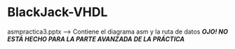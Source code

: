 # BlackJack-VHDL

asmpractica3.pptx --> Contiene el diagrama asm y la ruta de datos ***OJO! NO ESTÁ HECHO PARA LA PARTE AVANZADA DE LA PRÁCTICA***


